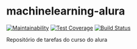 # machinelearning-alura

[![Maintainability](https://api.codeclimate.com/v1/badges/ebbdafc6f536865265a1/maintainability)](https://codeclimate.com/github/Ladeia/machinelearning-alura/maintainability)
[![Test Coverage](https://api.codeclimate.com/v1/badges/ebbdafc6f536865265a1/test_coverage)](https://codeclimate.com/github/Ladeia/machinelearning-alura/test_coverage)
[![Build Status](https://travis-ci.org/Ladeia/machinelearning-alura.svg?branch=master)](https://travis-ci.org/Ladeia/machinelearning-alura.svg?branch=master)

Repositório de tarefas do curso do alura
